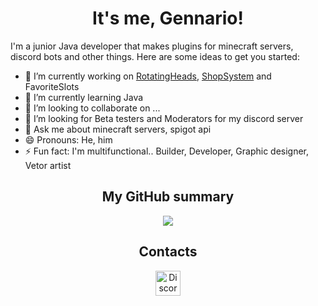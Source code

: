 <h1 align="center">It's me, <b>Gennario</b>!</h1>


I'm a junior Java developer that makes plugins for minecraft servers, discord bots and other things.
Here are some ideas to get you started:


- 🔭 I’m currently working on [RotatingHeads](https://editor.rotatingheads.eu/), [ShopSystem](https://editor.rotatingheads.eu/) and FavoriteSlots
- 🌱 I’m currently learning Java
- 👯 I’m looking to collaborate on ...
- 🤔 I’m looking for Beta testers and Moderators for my discord server
- 💬 Ask me about minecraft servers, spigot api
- 😄 Pronouns: He, him
- ⚡ Fun fact: I'm multifunctional.. Builder, Developer, Graphic designer, Vetor artist


<h2 align="center">My GitHub summary</h2>


<div align="center">
  <img src="https://github-readme-stats.vercel.app/api?username=gennario&show_icons=true&hide_border=false&count_private=true&theme=apprentice" />
</div>


<h2 align="center">Contacts</h2>


<p align="center">
  <a href="https://dsc.gg/Gennario/">
    <img alt="Discord" width="40px" src="https://cdn3.iconfinder.com/data/icons/social-network-flat-3/100/Discord-256.png" />
  </a>
</p>
